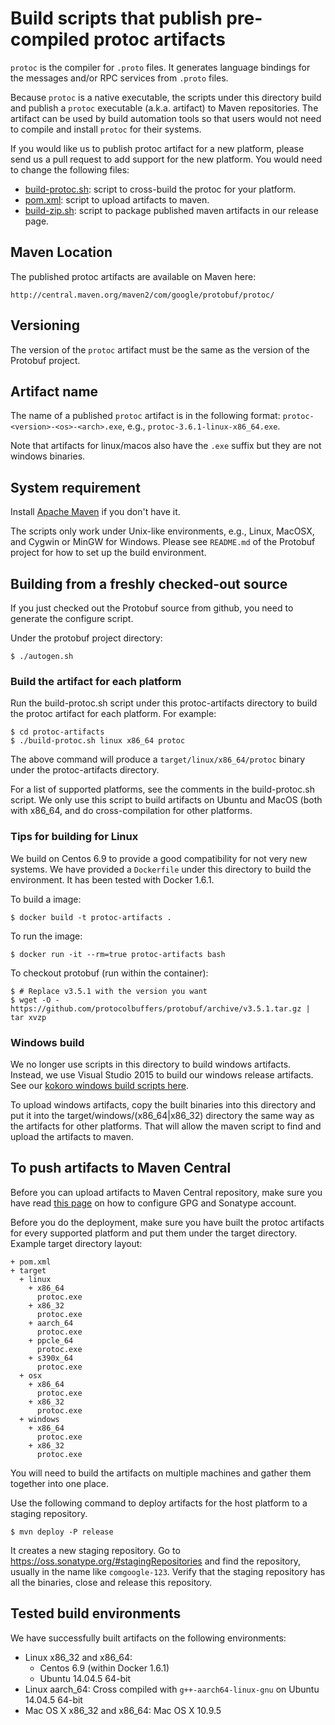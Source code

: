 # Build scripts that publish pre-compiled protoc artifacts
``protoc`` is the compiler for ``.proto`` files. It generates language bindings
for the messages and/or RPC services from ``.proto`` files.

Because ``protoc`` is a native executable, the scripts under this directory
build and publish a ``protoc`` executable (a.k.a. artifact) to Maven
repositories. The artifact can be used by build automation tools so that users
would not need to compile and install ``protoc`` for their systems.

If you would like us to publish protoc artifact for a new platform, please send
us a pull request to add support for the new platform. You would need to change
the following files:

* [build-protoc.sh](build-protoc.sh): script to cross-build the protoc for your
  platform.
* [pom.xml](pom.xml): script to upload artifacts to maven.
* [build-zip.sh](build-zip.sh): script to package published maven artifacts in
  our release page.

## Maven Location
The published protoc artifacts are available on Maven here:

    http://central.maven.org/maven2/com/google/protobuf/protoc/

## Versioning
The version of the ``protoc`` artifact must be the same as the version of the
Protobuf project.

## Artifact name
The name of a published ``protoc`` artifact is in the following format:
``protoc-<version>-<os>-<arch>.exe``, e.g., ``protoc-3.6.1-linux-x86_64.exe``.

Note that artifacts for linux/macos also have the `.exe` suffix but they are
not windows binaries.

## System requirement
Install [Apache Maven](http://maven.apache.org/) if you don't have it.

The scripts only work under Unix-like environments, e.g., Linux, MacOSX, and
Cygwin or MinGW for Windows. Please see ``README.md`` of the Protobuf project
for how to set up the build environment.

## Building from a freshly checked-out source

If you just checked out the Protobuf source from github, you need to
generate the configure script.

Under the protobuf project directory:


```
$ ./autogen.sh
```

### Build the artifact for each platform

Run the build-protoc.sh script under this protoc-artifacts directory to build the protoc
artifact for each platform.  For example:

```
$ cd protoc-artifacts
$ ./build-protoc.sh linux x86_64 protoc
```

The above command will produce a `target/linux/x86_64/protoc` binary under the
protoc-artifacts directory.

For a list of supported platforms, see the comments in the build-protoc.sh
script. We only use this script to build artifacts on Ubuntu and MacOS (both
with x86_64, and do cross-compilation for other platforms.

### Tips for building for Linux
We build on Centos 6.9 to provide a good compatibility for not very new
systems. We have provided a ``Dockerfile`` under this directory to build the
environment. It has been tested with Docker 1.6.1.

To build a image:

```
$ docker build -t protoc-artifacts .
```

To run the image:

```
$ docker run -it --rm=true protoc-artifacts bash
```

To checkout protobuf (run within the container):

```
$ # Replace v3.5.1 with the version you want
$ wget -O - https://github.com/protocolbuffers/protobuf/archive/v3.5.1.tar.gz | tar xvzp
```

### Windows build
We no longer use scripts in this directory to build windows artifacts. Instead,
we use Visual Studio 2015 to build our windows release artifacts. See our
[kokoro windows build scripts here](../kokoro/release/protoc/windows/build.bat).

To upload windows artifacts, copy the built binaries into this directory and
put it into the target/windows/(x86_64|x86_32) directory the same way as the
artifacts for other platforms. That will allow the maven script to find and
upload the artifacts to maven.

## To push artifacts to Maven Central
Before you can upload artifacts to Maven Central repository, make sure you have
read [this page](http://central.sonatype.org/pages/apache-maven.html) on how to
configure GPG and Sonatype account.

Before you do the deployment, make sure you have built the protoc artifacts for
every supported platform and put them under the target directory. Example
target directory layout:

    + pom.xml
    + target
      + linux
        + x86_64
          protoc.exe
        + x86_32
          protoc.exe
        + aarch_64
          protoc.exe
        + ppcle_64
          protoc.exe
        + s390x_64
          protoc.exe
      + osx
        + x86_64
          protoc.exe
        + x86_32
          protoc.exe
      + windows
        + x86_64
          protoc.exe
        + x86_32
          protoc.exe

You will need to build the artifacts on multiple machines and gather them
together into one place.

Use the following command to deploy artifacts for the host platform to a
staging repository.

```
$ mvn deploy -P release
```

It creates a new staging repository. Go to
https://oss.sonatype.org/#stagingRepositories and find the repository, usually
in the name like ``comgoogle-123``. Verify that the staging repository has all
the binaries, close and release this repository.


## Tested build environments
We have successfully built artifacts on the following environments:
- Linux x86_32 and x86_64:
  - Centos 6.9 (within Docker 1.6.1)
  - Ubuntu 14.04.5 64-bit
- Linux aarch_64: Cross compiled with `g++-aarch64-linux-gnu` on Ubuntu 14.04.5 64-bit
- Mac OS X x86_32 and x86_64: Mac OS X 10.9.5
